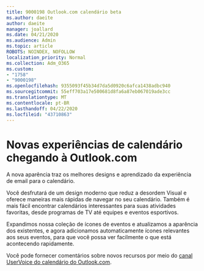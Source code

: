 ```yaml
---
title: 9000198 Outlook.com calendário beta
ms.author: daeite
author: daeite
manager: joallard
ms.date: 04/21/2020
ms.audience: Admin
ms.topic: article
ROBOTS: NOINDEX, NOFOLLOW
localization_priority: Normal
ms.collection: Adm_O365
ms.custom:
- "1758"
- "9000198"
ms.openlocfilehash: 9355093f45b34d7da5d0920c6afca1438adbc940
ms.sourcegitcommit: 55eff703a17e500681d8fa6a87eb067019ade3cc
ms.translationtype: MT
ms.contentlocale: pt-BR
ms.lasthandoff: 04/22/2020
ms.locfileid: "43710863"
---
```

# <a name="new-calendar-experiences-coming-to-outlookcom"></a>Novas experiências de calendário chegando à Outlook.com

A nova aparência traz os melhores designs e aprendizado da experiência de email para o calendário.

Você desfrutará de um design moderno que reduz a desordem Visual e oferece maneiras mais rápidas de navegar no seu calendário. Também é mais fácil encontrar calendários interessantes para suas atividades favoritas, desde programas de TV até equipes e eventos esportivos.

Expandimos nossa coleção de ícones de eventos e atualizamos a aparência dos existentes, e agora adicionamos automaticamente ícones relevantes aos seus eventos, para que você possa ver facilmente o que está acontecendo rapidamente.

Você pode fornecer comentários sobre novos recursos por meio do [canal UserVoice do calendário do Outlook.com](https://go.microsoft.com/fwlink/?linkid=2103075).